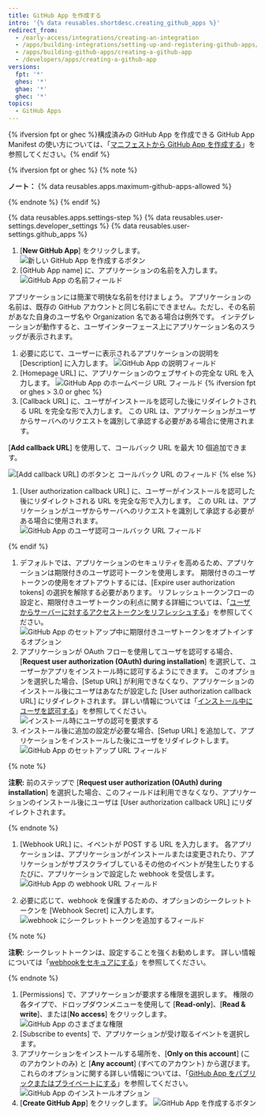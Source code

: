 ```yaml
---
title: GitHub App を作成する
intro: '{% data reusables.shortdesc.creating_github_apps %}'
redirect_from:
  - /early-access/integrations/creating-an-integration
  - /apps/building-integrations/setting-up-and-registering-github-apps/registering-github-apps
  - /apps/building-github-apps/creating-a-github-app
  - /developers/apps/creating-a-github-app
versions:
  fpt: '*'
  ghes: '*'
  ghae: '*'
  ghec: '*'
topics:
  - GitHub Apps
---
```


{% ifversion fpt or ghec %}構成済みの GitHub App を作成できる GitHub App Manifest の使い方については、「[マニフェストから GitHub App を作成する](/apps/building-github-apps/creating-github-apps-from-a-manifest/)」を参照してください。{% endif %}

{% ifversion fpt or ghec %}
{% note %}

  **ノート：** {% data reusables.apps.maximum-github-apps-allowed %}

{% endnote %}
{% endif %}

{% data reusables.apps.settings-step %}
{% data reusables.user-settings.developer_settings %}
{% data reusables.user-settings.github_apps %}
1. [**New GitHub App**] をクリックします。 ![新しい GitHub App を作成するボタン](/assets/images/github-apps/github_apps_new.png)
1. [GitHub App name] に、アプリケーションの名前を入力します。 ![GitHub App の名前フィールド](/assets/images/github-apps/github_apps_app_name.png)

  アプリケーションには簡潔で明快な名前を付けましょう。 アプリケーションの名前は、既存の GitHub アカウントと同じ名前にできません。ただし、その名前があなた自身のユーザ名や Organization 名である場合は例外です。 インテグレーションが動作すると、ユーザインターフェース上にアプリケーション名のスラッグが表示されます。

1. 必要に応じて、ユーザーに表示されるアプリケーションの説明を [Description] に入力します。 ![GitHub App の説明フィールド](/assets/images/github-apps/github_apps_description.png)
1. [Homepage URL] に、アプリケーションのウェブサイトの完全な URL を入力します。 ![GitHub App のホームページ URL フィールド](/assets/images/github-apps/github_apps_homepage_url.png)
{% ifversion fpt or ghes > 3.0 or ghec %}
1. [Callback URL] に、ユーザがインストールを認可した後にリダイレクトされる URL を完全な形で入力します。 この URL は、アプリケーションがユーザからサーバへのリクエストを識別して承認する必要がある場合に使用されます。

  [**Add callback URL**] を使用して、コールバック URL を最大 10 個追加できます。

  ![[Add callback URL] のボタンと コールバック URL のフィールド](/assets/images/github-apps/github_apps_callback_url_multiple.png)
{% else %}
1. [User authorization callback URL] に、ユーザーがインストールを認可した後にリダイレクトされる URL を完全な形で入力します。 この URL は、アプリケーションがユーザからサーバへのリクエストを識別して承認する必要がある場合に使用されます。 ![GitHub App のユーザ認可コールバック URL フィールド](/assets/images/github-apps/github_apps_user_authorization.png)

{% endif %}
1. デフォルトでは、アプリケーションのセキュリティを高めるため、アプリケーションは期限付きのユーザ認可トークンを使用します。 期限付きのユーザトークンの使用をオプトアウトするには、[Expire user authorization tokens] の選択を解除する必要があります。 リフレッシュトークンフローの設定と、期限付きユーザトークンの利点に関する詳細については、「[ユーザからサーバーに対するアクセストークンをリフレッシュする](/apps/building-github-apps/refreshing-user-to-server-access-tokens/)」を参照してください。 ![GitHub App のセットアップ中に期限付きユーザトークンをオプトインするオプション](/assets/images/github-apps/expire-user-tokens-selection.png)
1. アプリケーションが OAuth フローを使用してユーザを認可する場合、[**Request user authorization (OAuth) during installation**] を選択して、ユーザーかアプリをインストール時に認可するようにできます。 このオプションを選択した場合、[Setup URL] が利用できなくなり、アプリケーションのインストール後にユーザはあなたが設定した [User authorization callback URL] にリダイレクトされます。 詳しい情報については「[インストール中にユーザを認可する](/apps/installing-github-apps/#authorizing-users-during-installation)」を参照してください。 ![インストール時にユーザの認可を要求する](/assets/images/github-apps/github_apps_request_auth_upon_install.png)
1. インストール後に追加の設定が必要な場合、[Setup URL] を追加して、アプリケーションをインストールした後にユーザをリダイレクトします。 ![GitHub App のセットアップ URL フィールド ](/assets/images/github-apps/github_apps_setup_url.png)

  {% note %}

  **注釈:** 前のステップで [**Request user authorization (OAuth) during installation**] を選択した場合、このフィールドは利用できなくなり、アプリケーションのインストール後にユーザは [User authorization callback URL] にリダイレクトされます。

  {% endnote %}

1. [Webhook URL] に、イベントが POST する URL を入力します。 各アプリケーションは、アプリケーションがインストールまたは変更されたり、アプリケーションがサブスクライブしているその他のイベントが発生したりするたびに、アプリケーションで設定した webhook を受信します。 ![GitHub App の webhook URL フィールド](/assets/images/github-apps/github_apps_webhook_url.png)

1. 必要に応じて、webhook を保護するための、オプションのシークレットトークンを [Webhook Secret] に入力します。 ![webhook にシークレットトークンを追加するフィールド](/assets/images/github-apps/github_apps_webhook_secret.png)

  {% note %}

  **注釈:** シークレットトークンは、設定することを強くお勧めします。 詳しい情報については「[webhookをセキュアにする](/webhooks/securing/)」を参照してください。

  {% endnote %}

1. [Permissions] で、アプリケーションが要求する権限を選択します。 権限の各タイプで、ドロップダウンメニューを使用して [**Read-only**]、[**Read & write**]、または[**No access**] をクリックします。 ![GitHub App のさまざまな権限](/assets/images/github-apps/github_apps_new_permissions_post2dot13.png)
1. [Subscribe to events] で、アプリケーションが受け取るイベントを選択します。
1. アプリケーションをインストールする場所を、[**Only on this account**] (このアカウントのみ) と [**Any account**] (すべてのアカウント) から選びます。 これらのオプションに関する詳しい情報については、「[GitHub App をパブリックまたはプライベートにする](/apps/managing-github-apps/making-a-github-app-public-or-private/)」を参照してください。 ![GitHub App のインストールオプション](/assets/images/github-apps/github_apps_installation_options.png)
1. [**Create GitHub App**] をクリックします。 ![GitHub App を作成するボタン](/assets/images/github-apps/github_apps_create_github_app.png)
